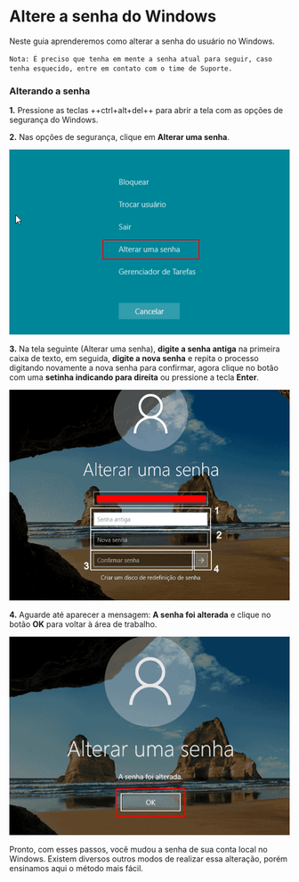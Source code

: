 # Altere a senha do Windows

Neste guia aprenderemos como alterar a senha do usuário no Windows.

`Nota: É preciso que tenha em mente a senha atual para seguir, caso tenha esquecido, entre em contato com o time de Suporte.`

### Alterando a senha

**1.** Pressione as teclas ++ctrl+alt+del++ para abrir a tela com as opções de segurança do Windows.

**2.** Nas opções de segurança, clique em **Alterar uma senha**. 

![alterando](/assets/images/alterar-senha-de-login-do-windows-10.png#center)

**3.** Na tela seguinte (Alterar uma senha), **digite a senha antiga** na primeira caixa de texto, em seguida, **digite a nova senha** e repita o processo digitando novamente a nova senha para confirmar, agora clique no botão com uma **setinha indicando para direita** ou pressione a tecla **Enter**.

![alterandopasso2](/assets/images/mudar-a-senha-do-windows-10.png#center)

**4.** Aguarde até aparecer a mensagem: **A senha foi alterada** e clique no botão **OK** para voltar à área de trabalho.

![alterada](/assets/images/senha-do-windows-10-alterada.png#center)

Pronto, com esses passos, você mudou a senha de sua conta local no Windows. Existem diversos outros modos de realizar essa alteração, porém ensinamos aqui o método mais fácil.
